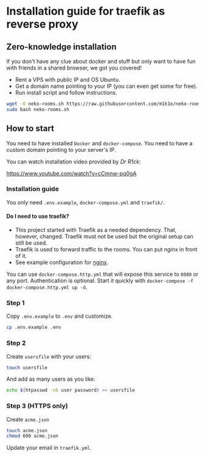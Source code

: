 # Installation guide for traefik as reverse proxy

## Zero-knowledge installation

If you don't have any clue about docker and stuff but only want to have fun with friends in a shared browser, we got you covered!

- Rent a VPS with public IP and OS Ubuntu.
- Get a domain name pointing to your IP (you can even get some for free).
- Run install script and follow instructions.

```bash
wget -O neko-rooms.sh https://raw.githubusercontent.com/m1k1o/neko-rooms/master/traefik/install
sudo bash neko-rooms.sh
```

## How to start

You need to have installed `Docker` and `docker-compose`. You need to have a custom domain pointing to your server's IP.

You can watch installation video provided by *Dr R1ck*:

https://www.youtube.com/watch?v=cCmnw-pq0gA

### Installation guide

You only need `.env.example`, `docker-compose.yml` and `traefik/`.

#### Do I need to use traefik?

- This project started with Traefik as a needed dependency. That, however, changed. Traefik must not be used but the original setup can still be used.
- Traefik is used to forward traffic to the rooms. You can put nginx in front of it.
- See example configuration for [nginx](./nginx).

You can use `docker-compose.http.yml` that will expose this service to `8080` or any port. Authentication is optional. Start it quickly with `docker-compose -f docker-compose.http.yml up -d`.

### Step 1

Copy `.env.example` to `.env` and customize.

```bash
cp .env.example .env
```

### Step 2

Create `usersfile` with your users:

```bash
touch usersfile
```

And add as many users as you like:

```bash
echo $(htpasswd -nb user password) >> usersfile
```

### Step 3 (HTTPS only)

Create `acme.json`

```bash
touch acme.json
chmod 600 acme.json
```

Update your email in `traefik.yml`.
